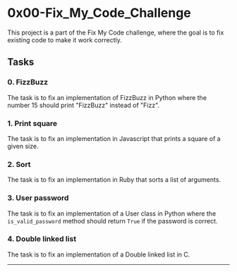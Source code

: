 # 0x00-Fix_My_Code_Challenge

This project is a part of the Fix My Code challenge, where the goal is to fix existing code to make it work correctly.

## Tasks

### 0. FizzBuzz

The task is to fix an implementation of FizzBuzz in Python where the number 15 should print "FizzBuzz" instead of "Fizz".

### 1. Print square

The task is to fix an implementation in Javascript that prints a square of a given size.

### 2. Sort

The task is to fix an implementation in Ruby that sorts a list of arguments.

### 3. User password

The task is to fix an implementation of a User class in Python where the `is_valid_password` method should return `True` if the password is correct.

### 4. Double linked list

The task is to fix an implementation of a Double linked list in C.

---
